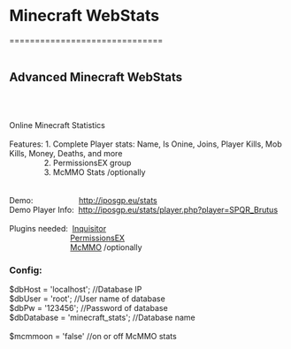 <html>
	<head>
		<title></title>
	</head>
	<body>
		<p>
			&nbsp;</p>
		<h1>
			Minecraft WebStats</h1>
		<p>
			==============================<br />
			&nbsp;</p>
		<h2>
			Advanced Minecraft WebStats</h2>
		<br />
		<br />
		<p>
			Online Minecraft Statistics<br />
			<br />
			Features: 1. Complete Player stats: Name, Is Onine, Joins, Player Kills, Mob Kills, Money, Deaths, and more<br />
			&nbsp;&nbsp;&nbsp;&nbsp;&nbsp;&nbsp;&nbsp;&nbsp; &nbsp; &nbsp; &nbsp;&nbsp; 2. PermissionsEX group<br />
			&nbsp;&nbsp;&nbsp;&nbsp;&nbsp;&nbsp;&nbsp; &nbsp; &nbsp; &nbsp; &nbsp; 3. McMMO Stats /optionally<br />
			&nbsp;&nbsp;&nbsp;&nbsp;&nbsp;&nbsp;&nbsp;&nbsp; &nbsp;<br />
			<br />
			Demo:&nbsp;&nbsp;&nbsp;&nbsp;&nbsp;&nbsp;&nbsp;&nbsp;&nbsp;&nbsp;&nbsp; &nbsp; &nbsp; &nbsp; &nbsp;&nbsp; <a href="http://iposgp.eu/stats/index.php">http://iposgp.eu/stats</a><br />
			Demo Player Info:&nbsp; <a href="http://iposgp.eu/stats/player.php?player=SPQR_Brutus">http://iposgp.eu/stats/player.php?player=SPQR_Brutus</a><br />
			<br />
			Plugins needed:&nbsp; <a href="http://dev.bukkit.org/bukkit-plugins/inquisitor/files/">Inquisitor</a><br />
			&nbsp;&nbsp;&nbsp;&nbsp;&nbsp;&nbsp;&nbsp;&nbsp;&nbsp;&nbsp;&nbsp;&nbsp;&nbsp;&nbsp; &nbsp; &nbsp; &nbsp;&nbsp;&nbsp;&nbsp;&nbsp;&nbsp; &nbsp; <a href="http://dev.bukkit.org/bukkit-plugins/permissionsex/files/">PermissionsEX</a><br />
			&nbsp;&nbsp;&nbsp;&nbsp;&nbsp;&nbsp;&nbsp;&nbsp;&nbsp;&nbsp;&nbsp;&nbsp;&nbsp; &nbsp; &nbsp; &nbsp; &nbsp; &nbsp; &nbsp; &nbsp; <a href="http://dev.bukkit.org/bukkit-plugins/mcmmo/files/">McMMO</a> /optionally</p>
		<h3>
			Config:</h3>
		<div class="line" id="LC2">
			<span class="nv">$dbHost</span> <span class="o">=</span> <span class="s1">&#39;localhost&#39;</span><span class="p">;</span> <span class="c1">//Database IP</span></div>
		<div class="line" id="LC3">
			<span class="nv">$dbUser</span> <span class="o">=</span> <span class="s1">&#39;root&#39;</span><span class="p">;</span> <span class="c1">//User name of database</span></div>
		<div class="line" id="LC4">
			<span class="nv">$dbPw</span> <span class="o">=</span> <span class="s1">&#39;123456&#39;</span><span class="p">;</span> <span class="c1">//Password of database</span></div>
		<div class="line" id="LC5">
			<span class="nv">$dbDatabase</span> <span class="o">=</span> <span class="s1">&#39;minecraft_stats&#39;</span><span class="p">;</span> <span class="c1">//Database name</span></div>
		<div class="line" id="LC6">
			&nbsp;</div>
		<div class="line" id="LC7">
			<span class="nv">$mcmmoon</span> <span class="o">=</span> <span class="s1">&#39;false&#39;</span> <span class="c1">//on or off McMMO stats </span></div></body>
</html>
